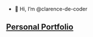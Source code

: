 - 👋 Hi, I’m @clarence-de-coder

## [Personal Portfolio](https://clarence-adams-portfolio.herokuapp.com/)

<!---
clarence-de-coder/clarence-de-coder is a ✨ special ✨ repository because its `README.md` (this file) appears on your GitHub profile.
You can click the Preview link to take a look at your changes.
--->
